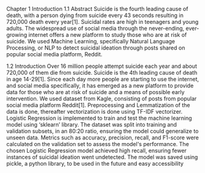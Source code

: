 Chapter 1
Introduction 
1.1	Abstract
Suicide is the fourth leading cause of death, with a person dying from suicide every 43 seconds resulting in 720,000 death every year[1]. Suicidal rates are high in teenagers and young adults. The widespread use of social media through the never-ending, ever-growing internet offers a new platform to study those who are at risk of suicide. We used Machine Learning, specifically Natural Language Processing, or NLP to detect suicidal ideation through posts shared on popular social media platform, Reddit. 

1.2 Introduction
Over 16 million people attempt suicide each year and about 720,000 of them die from suicide. Suicide is the 4th leading cause of death in age 14-29[1]. Since each day more people are starting to use the internet, and social media specifically, it has emerged as a new platform to provide data for those who are at risk of suicide and a means of possible early intervention. We used dataset from Kagle, consisting of posts from popular social media platform Reddit[1]. Preprocessing and Lemmatization of the data is done, thereafter vectorization is done using  TF-IDF vectorizer. Logistic Regression is implemented to train and test the machine learning model using ‘sklearn’ library. The dataset was split into training and validation subsets, in an 80:20 ratio, ensuring the model could generalize to unseen data. Metrics such as accuracy, precision, recall, and F1-score were calculated on the validation set to assess the model's performance. The chosen Logistic Regression model achieved high recall, ensuring fewer instances of suicidal ideation went undetected. The model was saved using pickle, a python library, to be used in the future and easy accessibility
